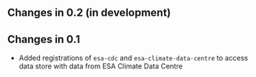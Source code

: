 ## Changes in 0.2 (in development)

## Changes in 0.1

* Added registrations of `esa-cdc` and  `esa-climate-data-centre` to access 
  data store with data from ESA Climate Data Centre

